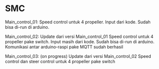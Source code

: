 # SMC
Main_control_01:
Speed control untuk 4 propeller. Input dari kode. Sudah bisa di-run di arduino.

Main_control_02:
Update dari versi Main_control_01
Speed control untuk 4 propeller pake switch. Input masih dari kode. Sudah bisa di-run di arduino. Komunikasi antar arduino-raspi pake MQTT sudah berhasil 

Main_control_03: (on progress)
Update dari versi Main_control_02
Speed control dan steer control untuk 4 propeller pake switch
